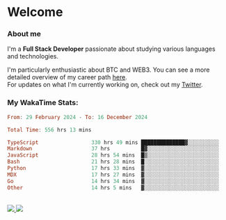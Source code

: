 # Welcome

### About me

I'm a **Full Stack Developer** passionate about studying various languages and technologies. 
</br>

I'm particularly enthusiastic about BTC and WEB3. You can see a more detailed overview of my career path [here](https://yanfer.vercel.app/).
</br>
For updates on what I'm currently working on, check out my [Twitter](https://twitter.com/yamigake).

### My WakaTime Stats:
<!--START_SECTION:waka-->

```haskell
From: 29 February 2024 - To: 16 December 2024

Total Time: 556 hrs 13 mins

TypeScript                 330 hrs 49 mins ██████████████▓░░░░░░░░░░   58.01 %
Markdown                   37 hrs          █▓░░░░░░░░░░░░░░░░░░░░░░░   06.49 %
JavaScript                 28 hrs 54 mins  █▒░░░░░░░░░░░░░░░░░░░░░░░   05.07 %
Bash                       21 hrs 28 mins  █░░░░░░░░░░░░░░░░░░░░░░░░   03.77 %
Python                     17 hrs 33 mins  ▓░░░░░░░░░░░░░░░░░░░░░░░░   03.08 %
MDX                        17 hrs 27 mins  ▓░░░░░░░░░░░░░░░░░░░░░░░░   03.06 %
Go                         14 hrs 34 mins  ▓░░░░░░░░░░░░░░░░░░░░░░░░   02.56 %
Other                      14 hrs 5 mins   ▓░░░░░░░░░░░░░░░░░░░░░░░░   02.47 %
```

<!--END_SECTION:waka-->

<div style="display: inline_block"><br>
  <a style="border-radius:10px;" href="https://www.linkedin.com/in/yan-fernandes-55a81a201/" target="_blank"><img src="https://skillicons.dev/icons?i=linkedin" target="_blank"</a> 
  <a style="border-radius:10px;" href = "mailto:yanfernandes404@gmail.com"><img src="https://skillicons.dev/icons?i=gmail" target="_blank"></a>
</div>
